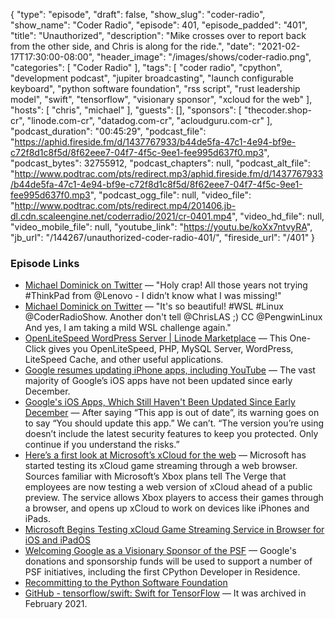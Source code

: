 {
  "type": "episode",
  "draft": false,
  "show_slug": "coder-radio",
  "show_name": "Coder Radio",
  "episode": 401,
  "episode_padded": "401",
  "title": "Unauthorized",
  "description": "Mike crosses over to report back from the other side, and Chris is along for the ride.",
  "date": "2021-02-17T17:30:00-08:00",
  "header_image": "/images/shows/coder-radio.png",
  "categories": [
    "Coder Radio"
  ],
  "tags": [
    "coder radio",
    "cpython",
    "development podcast",
    "jupiter broadcasting",
    "launch configurable keyboard",
    "python software foundation",
    "rss script",
    "rust leadership model",
    "swift",
    "tensorflow",
    "visionary sponsor",
    "xcloud for the web"
  ],
  "hosts": [
    "chris",
    "michael"
  ],
  "guests": [],
  "sponsors": [
    "thecoder.shop-cr",
    "linode.com-cr",
    "datadog.com-cr",
    "acloudguru.com-cr"
  ],
  "podcast_duration": "00:45:29",
  "podcast_file": "https://aphid.fireside.fm/d/1437767933/b44de5fa-47c1-4e94-bf9e-c72f8d1c8f5d/8f62eee7-04f7-4f5c-9ee1-fee995d637f0.mp3",
  "podcast_bytes": 32755912,
  "podcast_chapters": null,
  "podcast_alt_file": "http://www.podtrac.com/pts/redirect.mp3/aphid.fireside.fm/d/1437767933/b44de5fa-47c1-4e94-bf9e-c72f8d1c8f5d/8f62eee7-04f7-4f5c-9ee1-fee995d637f0.mp3",
  "podcast_ogg_file": null,
  "video_file": "http://www.podtrac.com/pts/redirect.mp4/201406.jb-dl.cdn.scaleengine.net/coderradio/2021/cr-0401.mp4",
  "video_hd_file": null,
  "video_mobile_file": null,
  "youtube_link": "https://youtu.be/koXx7ntvyRA",
  "jb_url": "/144267/unauthorized-coder-radio-401/",
  "fireside_url": "/401"
}


### Episode Links

  * [Michael Dominick on Twitter](https://twitter.com/dominucco/status/1360305264306622465 "Michael Dominick on Twitter") — "Holy crap! All those years not trying #ThinkPad from @Lenovo - I didn’t know what I was missing!"
  * [Michael Dominick on Twitter](https://twitter.com/dominucco/status/1361447920558555140 "Michael Dominick on Twitter") — "It's so beautiful! #WSL #Linux @CoderRadioShow. Another don't tell @ChrisLAS ;) CC @PengwinLinux And yes, I am taking a mild WSL challenge again."
  * [OpenLiteSpeed WordPress Server | Linode Marketplace](https://www.linode.com/marketplace/apps/litespeed-technologies/openlitespeed-wordpress/ "OpenLiteSpeed WordPress Server | Linode Marketplace") — This One-Click gives you OpenLiteSpeed, PHP, MySQL Server, WordPress, LiteSpeed Cache, and other useful applications.
  * [Google resumes updating iPhone apps, including YouTube](https://9to5google.com/2021/02/12/google-youtube-iphone-update/ "Google resumes updating iPhone apps, including YouTube") — The vast majority of Google’s iOS apps have not been updated since early December. 
  * [Google's iOS Apps, Which Still Haven't Been Updated Since Early December](https://daringfireball.net/linked/2021/02/10/dailey-google-ios-apps "Google's iOS Apps, Which Still Haven't Been Updated Since Early December") — After saying “This app is out of date”, its warning goes on to say “You should update this app.” We can’t. “The version you’re using doesn’t include the latest security features to keep you protected. Only continue if you understand the risks.”
  * [Here’s a first look at Microsoft’s xCloud for the web](https://www.theverge.com/2021/2/15/22283739/microsoft-xcloud-web-screenshots-cloud-gaming-streaming-browser-features?scrolla=5eb6d68b7fedc32c19ef33b4 "Here’s a first look at Microsoft’s xCloud for the web") — Microsoft has started testing its xCloud game streaming through a web browser. Sources familiar with Microsoft’s Xbox plans tell The Verge that employees are now testing a web version of xCloud ahead of a public preview. The service allows Xbox players to access their games through a browser, and opens up xCloud to work on devices like iPhones and iPads.
  * [Microsoft Begins Testing xCloud Game Streaming Service in Browser for iOS and iPadOS](https://www.macrumors.com/2021/02/15/microsoft-testing-xcloud-in-browser-for-ios-ipados/?scrolla=5eb6d68b7fedc32c19ef33b4 "Microsoft Begins Testing xCloud Game Streaming Service in Browser for iOS and iPadOS")
  * [Welcoming Google as a Visionary Sponsor of the PSF](https://pyfound.blogspot.com/2021/02/welcoming-google-as-visionary-sponsor.html "Welcoming Google as a Visionary Sponsor of the PSF") — Google's donations and sponsorship funds will be used to support a number of PSF initiatives, including the first CPython Developer in Residence.
  * [Recommitting to the Python Software Foundation](https://cloud.google.com/blog/products/open-source/supporting-the-python-ecosystem "Recommitting to the Python Software Foundation")
  * [GitHub - tensorflow/swift: Swift for TensorFlow](https://github.com/tensorflow/swift "GitHub - tensorflow/swift: Swift for TensorFlow") — It was archived in February 2021.


